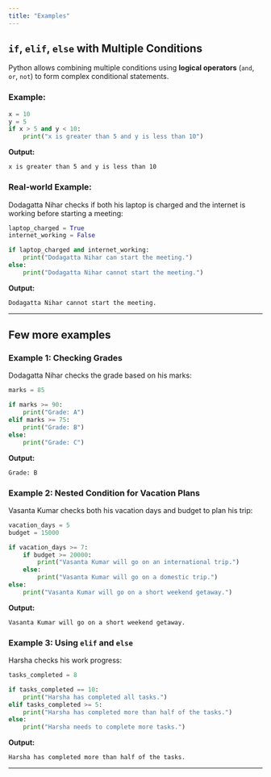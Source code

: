 ```yaml
---
title: "Examples"
---
```


## `if`, `elif`, `else` with Multiple Conditions

Python allows combining multiple conditions using **logical operators** (`and`, `or`, `not`) to form complex conditional statements.

### Example:
```python
x = 10
y = 5
if x > 5 and y < 10:
    print("x is greater than 5 and y is less than 10")
```

**Output:**
```
x is greater than 5 and y is less than 10
```

### Real-world Example:
Dodagatta Nihar checks if both his laptop is charged and the internet is working before starting a meeting:
```python
laptop_charged = True
internet_working = False

if laptop_charged and internet_working:
    print("Dodagatta Nihar can start the meeting.")
else:
    print("Dodagatta Nihar cannot start the meeting.")
```

**Output:**
```
Dodagatta Nihar cannot start the meeting.
```

---

## Few more examples

### Example 1: Checking Grades
Dodagatta Nihar checks the grade based on his marks:
```python
marks = 85

if marks >= 90:
    print("Grade: A")
elif marks >= 75:
    print("Grade: B")
else:
    print("Grade: C")
```

**Output:**
```
Grade: B
```

### Example 2: Nested Condition for Vacation Plans
Vasanta Kumar checks both his vacation days and budget to plan his trip:
```python
vacation_days = 5
budget = 15000

if vacation_days >= 7:
    if budget >= 20000:
        print("Vasanta Kumar will go on an international trip.")
    else:
        print("Vasanta Kumar will go on a domestic trip.")
else:
    print("Vasanta Kumar will go on a short weekend getaway.")
```

**Output:**
```
Vasanta Kumar will go on a short weekend getaway.
```

### Example 3: Using `elif` and `else`
Harsha checks his work progress:
```python
tasks_completed = 8

if tasks_completed == 10:
    print("Harsha has completed all tasks.")
elif tasks_completed >= 5:
    print("Harsha has completed more than half of the tasks.")
else:
    print("Harsha needs to complete more tasks.")
```

**Output:**
```
Harsha has completed more than half of the tasks.
```

---
